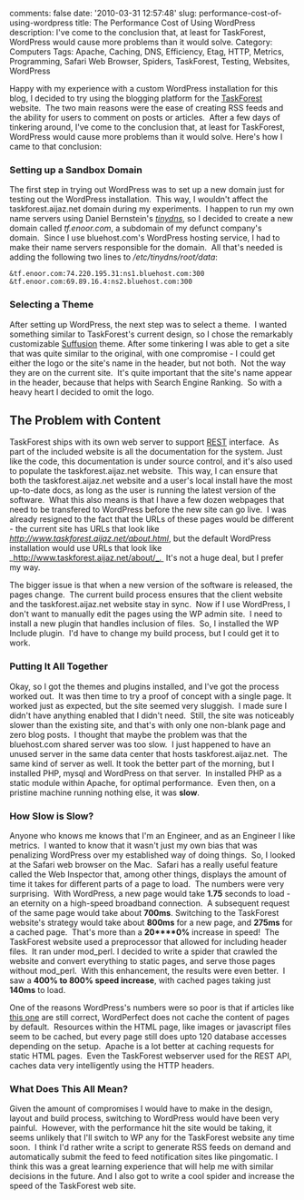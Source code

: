comments: false
date: '2010-03-31 12:57:48'
slug: performance-cost-of-using-wordpress
title: The Performance Cost of Using WordPress
description: I've come to the conclusion that, at least for TaskForest, WordPress would cause more problems than it would solve.
Category: Computers
Tags: Apache, Caching, DNS, Efficiency, Etag, HTTP, Metrics, Programming, Safari Web Browser, Spiders, TaskForest, Testing, Websites, WordPress

Happy with my experience with a custom WordPress installation for this blog, I
decided to try using the blogging platform for the
[TaskForest](http://www.taskforest.aijaz.net/) website.  The two main reasons were
the ease of creating RSS feeds and the ability for users to comment on posts
or articles.  After a few days of tinkering around, I've come to the
conclusion that, at least for TaskForest, WordPress would cause more problems
than it would solve. Here's how I came to that conclusion:
<!-- more -->

### Setting up a Sandbox Domain

The first step in trying out WordPress was to set up a new domain just for
testing out the WordPress installation.  This way, I wouldn't affect the
taskforest.aijaz.net domain during my experiments.  I happen to run my own name
servers using Daniel Bernstein's [_tinydns_](http://cr.yp.to/djbdns.html), so
I decided to create a new domain called _tf.enoor.com_, a subdomain of my
defunct company's domain.  Since I use bluehost.com's WordPress hosting
service, I had to make their name servers responsible for the domain.  All
that's needed is adding the following two lines to _/etc/tinydns/root/data_:

    
    
    &tf.enoor.com:74.220.195.31:ns1.bluehost.com:300
    &tf.enoor.com:69.89.16.4:ns2.bluehost.com:300
    

### Selecting a Theme

After setting up WordPress, the next step was to select a theme.  I wanted
something similar to TaskForest's current design, so I chose the remarkably
customizable [Suffusion](http://www.aquoid.com/news/themes/suffusion/) theme.
After some tinkering I was able to get a site that was quite similar to the
original, with one compromise - I could get either the logo or the site's name
in the header, but not both.  Not the way they are on the current site.  It's
quite important that the site's name appear in the header, because that helps
with Search Engine Ranking.  So with a heavy heart I decided to omit the logo.

## The Problem with Content

TaskForest ships with its own web server to support
[REST](http://en.wikipedia.org/wiki/Representational_State_Transfer)
interface.  As part of the included website is all the documentation for the
system. Just like the code, this documentation is under source control, and
it's also used to populate the taskforest.aijaz.net website.  This way, I can ensure
that both the taskforest.aijaz.net website and a user's local install have the most
up-to-date docs, as long as the user is running the latest version of the
software.  What this also means is that I have a few dozen webpages that need
to be transfered to WordPress before the new site can go live.  I was already
resigned to the fact that the URLs of these pages would be different - the
current site has URLs that look like _http://www.taskforest.aijaz.net/about.html_,
but the default WordPress installation would use URLs that look like
_http://www.taskforest.aijaz.net/about/_.  It's not a huge deal, but I prefer my
way.

The bigger issue is that when a new version of the software is released, the
pages change.  The current build process ensures that the client website and
the taskforest.aijaz.net website stay in sync.  Now if I use WordPress, I don't want
to manually edit the pages using the WP admin site.  I need to install a new
plugin that handles inclusion of files.  So, I installed the WP Include
plugin.  I'd have to change my build process, but I could get it to work.

### Putting It All Together

Okay, so I got the themes and plugins installed, and I've got the process
worked out.  It was then time to try a proof of concept with a single page.
It worked just as expected, but the site seemed very sluggish.  I made sure I
didn't have anything enabled that I didn't need.  Still, the site was
noticeably slower than the existing site, and that's with only one non-blank
page and zero blog posts.  I thought that maybe the problem was that the
bluehost.com shared server was too slow.  I just happened to have an unused
server in the same data center that hosts taskforest.aijaz.net.  The same kind of
server as well. It took the better part of the morning, but I installed PHP,
mysql and WordPress on that server.  In installed PHP as a static module
within Apache, for optimal performance.  Even then, on a pristine machine
running nothing else, it was **slow**.

### How Slow is Slow?

Anyone who knows me knows that I'm an Engineer, and as an Engineer I like
metrics.  I wanted to know that it wasn't just my own bias that was penalizing
WordPress over my established way of doing things.  So, I looked at the Safari
web browser on the Mac.  Safari has a really useful feature called the Web
Inspector that, among other things, displays the amount of time it takes for
different parts of a page to load.  The numbers were very surprising.  With
WordPress, a new page would take **1.75** seconds to load - an eternity on a
high-speed broadband connection.  A subsequent request of the same page would
take about **700ms**. Switching to the TaskForest website's strategy would
take about **800ms** for a new page, and **275ms** for a cached page.  That's
more than a **20****0%** increase in speed!  The TaskForest website used a
preprocessor that allowed for including header files.  It ran under mod_perl.
I decided to write a spider that crawled the website and convert everything to
static pages, and serve those pages without mod_perl.  With this enhancement,
the results were even better.  I saw a **400% to 800% speed increase**, with
cached pages taking just **140ms** to load.

One of the reasons WordPress's numbers were so poor is that if articles like
[this one](http://www.codinghorror.com/blog/2008/04/behold-wordpress-destroyer-of-cpus.html) are still correct, WordPerfect does not cache the
content of pages by default.  Resources within the HTML page, like images or
javascript files seem to be cached, but every page still does upto 120
database accesses depending on the setup.  Apache is a lot better at caching
requests for static HTML pages.  Even the TaskForest webserver used for the
REST API, caches data very intelligently using the HTTP headers.

### What Does This All Mean?

Given the amount of compromises I would have to make in the design, layout and
build process, switching to WordPress would have been very painful.  However,
with the performance hit the site would be taking, it seems unlikely that I'll
switch to WP any for the TaskForest website any time soon.  I think I'd rather
write a script to generate RSS feeds on demand and automatically submit the
feed to feed notification sites like pingomatic. I think this was a great
learning experience that will help me with similar decisions in the future.
And I also got to write a cool spider and increase the speed of the TaskForest
web site.

<!-- ai c /wp/WebInspector.png /wp/WebInspector-585x351.png 585 351 Safari's Web Inspector -->
